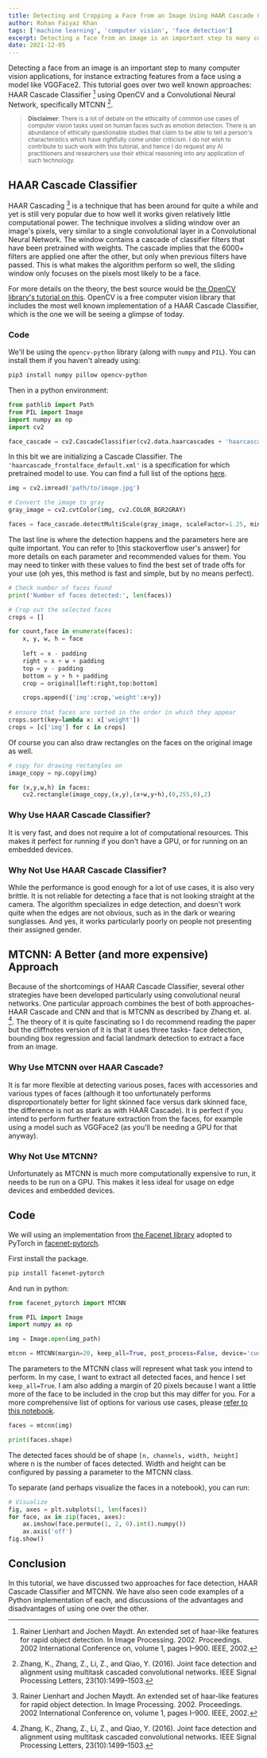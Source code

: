 ```yaml
---
title: Detecting and Cropping a Face from an Image Using HAAR Cascade Classifier and MTCNN
author: Rohan Faiyaz Khan
tags: ['machine learning', 'computer vision', 'face detection']
excerpt: Detecting a face from an image is an important step to many computer vision applications, for instance extracting features from a face using a model like VGGFace2. This tutorial goes over two well known approaches- HAAR Cascade Classifier using OpenCV and a Convolutional Neural Network, specifically MTCNN
date: 2021-12-05
---
```


Detecting a face from an image is an important step to many computer vision applications, for instance extracting features from a face using a model like VGGFace2. This tutorial goes over two well known approaches: HAAR Cascade Classifier [^1] using OpenCV and a Convolutional Neural Network, specifically MTCNN [^2].

> <small>__Disclaimer__: There is a lot of debate on the ethicality of common use cases of computer vision tasks used on human faces such as emotion detection. There is an abundance of ethically questionable studies that claim to be able to tell a person's characteristics which have rightfully come under criticism. I do not wish to contribute to such work with this tutorial, and hence I do request any AI practitioners and researchers use their ethical reasoning into any application of such technology.</small>
## HAAR Cascade Classifier

HAAR Cascading [^1] is a technique that has been around for quite a while and yet is still very popular due to how well it works given relatively little computational power. The technique involves a sliding window over an image's pixels, very similar to a single convolutional layer in a Convolutional Neural Network. The window contains a cascade of classifier filters that have been pretrained with weights. The cascade implies that the 6000+ filters are applied one after the other, but only when previous filters have passed. This is what makes the algorithm perform so well, the sliding window only focuses on the pixels most likely to be a face.

For more details on the theory, the best source would be [the OpenCV library's tutorial on this](https://docs.opencv.org/3.4/db/d28/tutorial_cascade_classifier.html). OpenCV is a free computer vision library that includes the most well known implementation of a HAAR Cascade Classifier, which is the one we will be seeing a glimpse of today.

### Code

We'll be using the `opencv-python` library (along with `numpy` and `PIL`). You can install them if you haven't already using:

```bash
pip3 install numpy pillow opencv-python
```

Then in a python environment:

```python
from pathlib import Path
from PIL import Image
import numpy as np
import cv2

face_cascade = cv2.CascadeClassifier(cv2.data.haarcascades + 'haarcascade_frontalface_default.xml')
```

In this bit we are initializing a Cascade Classifier. The `'haarcascade_frontalface_default.xml'` is a specification for which pretrained model to use. You can find a full list of the options [here](https://github.com/opencv/opencv/tree/master/data/haarcascades).

```python
img = cv2.imread('path/to/image.jpg')

# Convert the image to gray 
gray_image = cv2.cvtColor(img, cv2.COLOR_BGR2GRAY)

faces = face_cascade.detectMultiScale(gray_image, scaleFactor=1.25, minNeighbors=3, minSize=(40,40))
```
The last line is where the detection happens and the parameters here are quite important. You can refer to [this stackoverflow user's answer] for more details on each parameter and recommended values for them. You may need to tinker with these values to find the best set of trade offs for your use (oh yes, this method is fast and simple, but by no means perfect).

```python
# Check number of faces found
print('Number of faces detected:', len(faces))

# Crop out the selected faces
crops = []

for count,face in enumerate(faces):
    x, y, w, h = face
    
    left = x - padding
    right = x + w + padding
    top = y - padding
    bottom = y + h + padding
    crop = original[left:right,top:bottom]

    crops.append({'img':crop,'weight':x+y})
    
# ensure that faces are sorted in the order in which they appear
crops.sort(key=lambda x: x['weight'])
crops = [c['img'] for c in crops]
```

Of course you can also draw rectangles on the faces on the original image as well.

```python
# copy for drawing rectangles on
image_copy = np.copy(img)

for (x,y,w,h) in faces:
    cv2.rectangle(image_copy,(x,y),(x+w,y+h),(0,255,0),2)
```

### Why Use HAAR Cascade Classifier?

It is very fast, and does not require a lot of computational resources. This makes it perfect for running if you don't have a GPU, or for running on an embedded devices.

### Why Not Use HAAR Cascade Classifier?

While the performance is good enough for a lot of use cases, it is also very brittle. It is not reliable for detecting a face that is not looking straight at the camera. The algorithm specializes in edge detection, and doesn't work quite when the edges are not obvious, such as in the dark or wearing sunglasses. And yes, it works particularly poorly on people not presenting their assigned gender.

## MTCNN: A Better (and more expensive) Approach

Because of the shortcomings of HAAR Cascade Classifier, several other strategies have been developed particularly using convolutional neural networks. One particular approach combines the best of both approaches- HAAR Cascade and CNN and that is MTCNN as described by Zhang et. al. [^2]. The theory of it is quite fascinating so I do recommend reading the paper but the cliffnotes version of it is that it uses three tasks- face detection, bounding box regression and facial landmark detection to extract a face from an image.

### Why Use MTCNN over HAAR Cascade?

It is far more flexible at detecting various poses, faces with accessories and various types of faces (although it too unfortunately performs disproportionately better for light skinned face versus dark skinned face, the difference is not as stark as with HAAR Cascade). It is perfect if you intend to perform further feature extraction from the faces, for example using a model such as VGGFace2 (as you'll be needing a GPU for that anyway).

### Why Not Use MTCNN?

Unfortunately as MTCNN is much more computationally expensive to run, it needs to be run on a GPU. This makes it less ideal for usage on edge devices and embedded devices. 

## Code

We will using an implementation from [the Facenet library](https://github.com/davidsandberg/facenet) adopted to PyTorch in [facenet-pytorch](https://github.com/timesler/facenet-pytorch).

First install the package.

```bash
pip install facenet-pytorch
```

And run in python:

```python
from facenet_pytorch import MTCNN

from PIL import Image
import numpy as np

img = Image.open(img_path)

mtcnn = MTCNN(margin=20, keep_all=True, post_process=False, device='cuda:0')
```
The parameters to the MTCNN class will represent what task you intend to perform. In my case, I want to extract all detected faces, and hence I set `keep_all=True`. I am also adding a margin of 20 pixels because I want a little more of the face to be included in the crop but this may differ for you. For a more comprehensive list of options for various use cases, please [refer to this notebook](https://www.kaggle.com/timesler/guide-to-mtcnn-in-facenet-pytorch).

```python
faces = mtcnn(img)

print(faces.shape)
```
The detected faces should be of shape `[n, channels, width, height]` where n is the number of faces detected. Width and height can be configured by passing a parameter to the MTCNN class.

To separate (and perhaps visualize the faces in a notebook), you can run:

```python
# Visualize
fig, axes = plt.subplots(1, len(faces))
for face, ax in zip(faces, axes):
    ax.imshow(face.permute(1, 2, 0).int().numpy())
    ax.axis('off')
fig.show()
```

## Conclusion

In this tutorial, we have discussed two approaches for face detection, HAAR Cascade Classifier and MTCNN. We have also seen code examples of a Python implementation of each, and discussions of the advantages and disadvantages of using one over the other.


[^1]: Rainer Lienhart and Jochen Maydt. An extended set of haar-like features for rapid object detection. In Image Processing. 2002. Proceedings. 2002 International Conference on, volume 1, pages I–900. IEEE, 2002.

[^2]: Zhang, K., Zhang, Z., Li, Z., and Qiao, Y. (2016). Joint face detection and alignment using multitask cascaded convolutional networks. IEEE Signal Processing Letters, 23(10):1499–1503.


